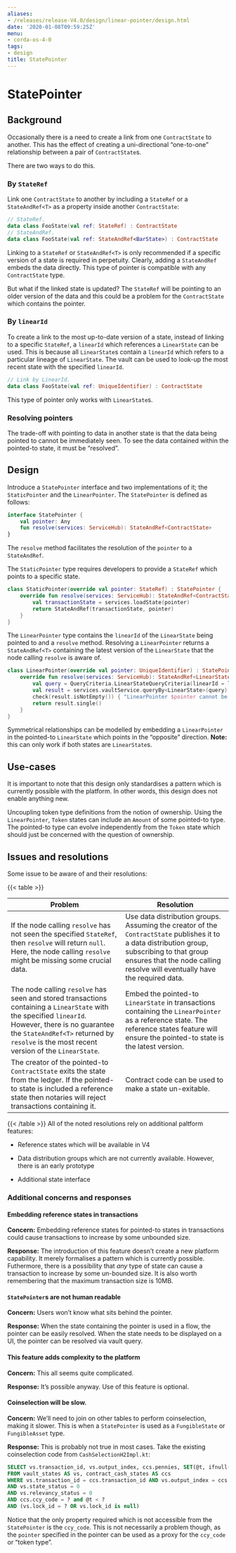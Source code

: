 ```yaml
---
aliases:
- /releases/release-V4.0/design/linear-pointer/design.html
date: '2020-01-08T09:59:25Z'
menu:
- corda-os-4-0
tags:
- design
title: StatePointer
---
```



# StatePointer


## Background

Occasionally there is a need to create a link from one `ContractState` to another. This has the effect of creating a uni-directional “one-to-one” relationship between a pair of `ContractState`s.

There are two ways to do this.


### By `StateRef`

Link one `ContractState` to another by including a `StateRef` or a `StateAndRef<T>` as a property inside another `ContractState`:

```kotlin
// StateRef.
data class FooState(val ref: StateRef) : ContractState
// StateAndRef.
data class FooState(val ref: StateAndRef<BarState>) : ContractState
```
Linking to a `StateRef` or `StateAndRef<T>` is only recommended if a specific version of a state is required in perpetuity. Clearly, adding a `StateAndRef` embeds the data directly. This type of pointer is compatible with any `ContractState` type.

But what if the linked state is updated? The `StateRef` will be pointing to an older version of the data and this could be a problem for the `ContractState` which contains the pointer.


### By `linearId`

To create a link to the most up-to-date version of a state, instead of linking to a specific `StateRef`, a `linearId` which references a `LinearState` can be used. This is because all `LinearState`s contain a `linearId` which refers to a particular lineage of `LinearState`. The vault can be used to look-up the most recent state with the specified `linearId`.

```kotlin
// Link by LinearId.
data class FooState(val ref: UniqueIdentifier) : ContractState
```
This type of pointer only works with `LinearState`s.


### Resolving pointers

The trade-off with pointing to data in another state is that the data being pointed to cannot be immediately seen. To see the data contained within the pointed-to state, it must be “resolved”.


## Design

Introduce a `StatePointer` interface and two implementations of it; the `StaticPointer` and the `LinearPointer`. The `StatePointer` is defined as follows:

```kotlin
interface StatePointer {
    val pointer: Any
    fun resolve(services: ServiceHub): StateAndRef<ContractState>
}
```
The `resolve` method facilitates the resolution of the `pointer` to a `StateAndRef`.

The `StaticPointer` type requires developers to provide a `StateRef` which points to a specific state.

```kotlin
class StaticPointer(override val pointer: StateRef) : StatePointer {
    override fun resolve(services: ServiceHub): StateAndRef<ContractState> {
        val transactionState = services.loadState(pointer)
        return StateAndRef(transactionState, pointer)
    }
}
```
The `LinearPointer` type contains the `linearId` of the `LinearState` being pointed to and a `resolve` method. Resolving a `LinearPointer` returns a `StateAndRef<T>` containing the latest version of the `LinearState` that the node calling `resolve` is aware of.

```kotlin
class LinearPointer(override val pointer: UniqueIdentifier) : StatePointer {
    override fun resolve(services: ServiceHub): StateAndRef<LinearState> {
        val query = QueryCriteria.LinearStateQueryCriteria(linearId = listOf(pointer))
        val result = services.vaultService.queryBy<LinearState>(query).states
        check(result.isNotEmpty()) { "LinearPointer $pointer cannot be resolved." }
        return result.single()
    }
}
```
Symmetrical relationships can be modelled by embedding a `LinearPointer` in the pointed-to `LinearState` which points in the “opposite” direction. **Note:** this can only work if both states are `LinearState`s.


## Use-cases

It is important to note that this design only standardises a pattern which is currently possible with the platform. In other words, this design does not enable anything new.

Uncoupling token type definitions from the notion of ownership. Using the `LinearPointer`, `Token` states can include an `Amount` of some pointed-to type. The pointed-to type can evolve independently from the `Token` state which should just be concerned with the question of ownership.


## Issues and resolutions

Some issue to be aware of and their resolutions:


{{< table >}}

|Problem|Resolution|
|--------------------------------------------------|--------------------------------------------------|
|If the node calling `resolve` has not seen the specified `StateRef`, then `resolve` will return `null`. Here, the node calling `resolve` might be missing some crucial data.|Use data distribution groups. Assuming the creator of the `ContractState` publishes it to a data distribution group, subscribing to that group ensures that the node calling resolve will eventually have the required data.|
|The node calling `resolve` has seen and stored transactions containing a `LinearState` with the specified `linearId`. However, there is no guarantee the `StateAndRef<T>` returned by `resolve` is the most recent version of the `LinearState`.|Embed the pointed-to `LinearState` in transactions containing the `LinearPointer` as a reference state. The reference states feature will ensure the pointed-to state is the latest version.|
|The creator of the pointed-to `ContractState` exits the state from the ledger. If the pointed-to state is included a reference state then notaries will reject transactions containing it.|Contract code can be used to make a state un-exitable.|

{{< /table >}}
All of the noted resolutions rely on additional paltform features:


* Reference states which will be available in V4


* Data distribution groups which are not currently available. However, there is an early prototype


* Additional state interface



### Additional concerns and responses


#### Embedding reference states in transactions

**Concern:** Embedding reference states for pointed-to states in transactions could cause transactions to increase by some unbounded size.

**Response:** The introduction of this feature doesn’t create a new platform capability. It merely formalises a pattern which is currently possible. Futhermore, there is a possibility that *any* type of state can cause a transaction to increase by some un-bounded size. It is also worth remembering that the maximum transaction size is 10MB.


#### `StatePointer`s are not human readable

**Concern:** Users won’t know what sits behind the pointer.

**Response:** When the state containing the pointer is used in a flow, the pointer can be easily resolved. When the state needs to be displayed on a UI, the pointer can be resolved via vault query.


#### This feature adds complexity to the platform

**Concern:** This all seems quite complicated.

**Response:** It’s possible anyway. Use of this feature is optional.


#### Coinselection will be slow.

**Concern:** We’ll need to join on other tables to perform coinselection, making it slower. This is when a `StatePointer` is used as a `FungibleState` or `FungibleAsset` type.

**Response:** This is probably not true in most cases. Take the existing coinselection code from `CashSelectionH2Impl.kt`:

```sql
SELECT vs.transaction_id, vs.output_index, ccs.pennies, SET(@t, ifnull(@t,0)+ccs.pennies) total_pennies, vs.lock_id
FROM vault_states AS vs, contract_cash_states AS ccs
WHERE vs.transaction_id = ccs.transaction_id AND vs.output_index = ccs.output_index
AND vs.state_status = 0
AND vs.relevancy_status = 0
AND ccs.ccy_code = ? and @t < ?
AND (vs.lock_id = ? OR vs.lock_id is null)
```
Notice that the only property required which is not accessible from the `StatePointer` is the `ccy_code`. This is not necessarily a problem though, as the `pointer` specified in the pointer can be used as a proxy for the `ccy_code` or “token type”.


